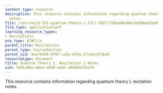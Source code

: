 ```yaml
---
content_type: resource
description: This resource contains information regarding quantum theory I, recitation
  notes.
file: /courses/8-321-quantum-theory-i-fall-2017/fd01a08a88e3e030eeb3a999b5339170_MIT8_321F17_Rec2.pdf
file_type: application/pdf
learning_resource_types:
- Recitations
ocw_type: OCWFile
parent_title: Recitations
parent_type: CourseSection
parent_uid: 0ee70440-9f0f-ca5a-b70a-27c4ec4f3ba9
resourcetype: Document
title: Quantum Theory I, Recitation 2 Notes
uid: fd01a08a-88e3-e030-eeb3-a999b5339170
---
```

This resource contains information regarding quantum theory I, recitation notes.

